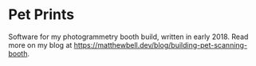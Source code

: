 # Pet Prints
Software for my photogrammetry booth build, written in early 2018. Read more on my blog at https://matthewbell.dev/blog/building-pet-scanning-booth.